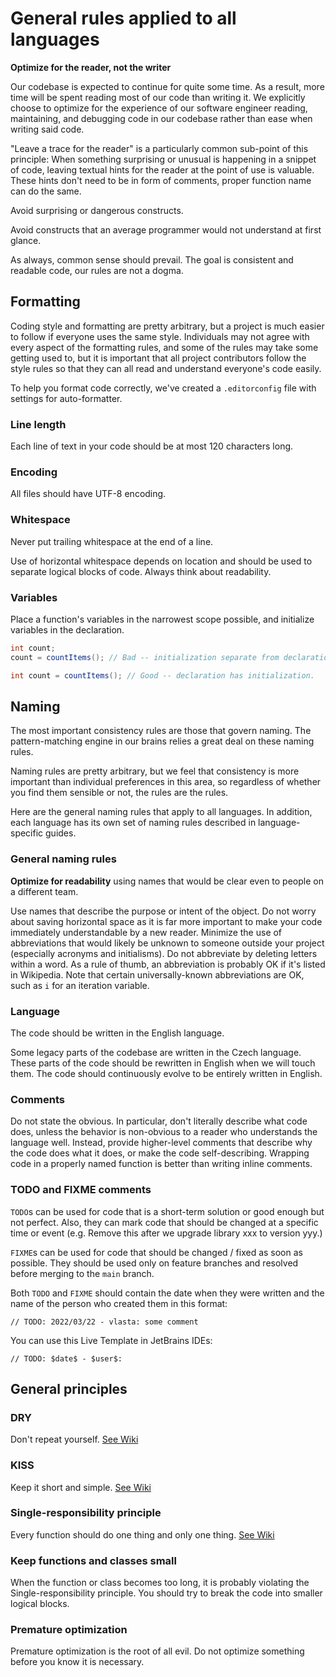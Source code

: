 # General rules applied to all languages

**Optimize for the reader, not the writer**

Our codebase is expected to continue for quite some time. 
As a result, more time will be spent reading most of our code than writing it. 
We explicitly choose to optimize for the experience of our software engineer reading, maintaining, and debugging code 
in our codebase rather than ease when writing said code. 

"Leave a trace for the reader" is a particularly common sub-point of this principle: 
When something surprising or unusual is happening in a snippet of code, leaving textual hints for the reader 
at the point of use is valuable. These hints don't need to be in form of comments, proper function name can do the same.

Avoid surprising or dangerous constructs.

Avoid constructs that an average programmer would not understand at first glance.

As always, common sense should prevail. The goal is consistent and readable code, our rules are not a dogma.

## Formatting

Coding style and formatting are pretty arbitrary, but a project is much easier to follow if everyone uses the same style. 
Individuals may not agree with every aspect of the formatting rules, and some of the rules may take some 
getting used to, but it is important that all project contributors follow the style rules so that they can 
all read and understand everyone's code easily.

To help you format code correctly, we've created a `.editorconfig` file with settings for auto-formatter. 

### Line length

Each line of text in your code should be at most 120 characters long.

### Encoding

All files should have UTF-8 encoding.

### Whitespace

Never put trailing whitespace at the end of a line.

Use of horizontal whitespace depends on location and should be used to separate logical blocks of code.
Always think about readability.

### Variables

Place a function's variables in the narrowest scope possible, and initialize variables in the declaration.

```java
int count;
count = countItems(); // Bad -- initialization separate from declaration.
```

```java
int count = countItems(); // Good -- declaration has initialization.
```

## Naming

The most important consistency rules are those that govern naming.
The pattern-matching engine in our brains relies a great deal on these naming rules.

Naming rules are pretty arbitrary, but we feel that consistency is more important than individual 
preferences in this area, so regardless of whether you find them sensible or not, the rules are the rules.

Here are the general naming rules that apply to all languages. 
In addition, each language has its own set of naming rules described in language-specific guides.  

### General naming rules

**Optimize for readability** using names that would be clear even to people on a different team.

Use names that describe the purpose or intent of the object.
Do not worry about saving horizontal space as it is far more important to make your code immediately 
understandable by a new reader. 
Minimize the use of abbreviations that would likely be unknown to someone outside your project 
(especially acronyms and initialisms). 
Do not abbreviate by deleting letters within a word. 
As a rule of thumb, an abbreviation is probably OK if it's listed in Wikipedia.
Note that certain universally-known abbreviations are OK, such as `i` for an iteration variable.

### Language

The code should be written in the English language. 

Some legacy parts of the codebase are written in the Czech language. 
These parts of the code should be rewritten in English when we will touch them. 
The code should continuously evolve to be entirely written in English.

### Comments

Do not state the obvious. 
In particular, don't literally describe what code does, unless the behavior is non-obvious to a reader 
who understands the language well. 
Instead, provide higher-level comments that describe why the code does what it does, or make the code self-describing.
Wrapping code in a properly named function is better than writing inline comments.


### TODO and FIXME comments

`TODO`s can be used for code that is a short-term solution or good enough but not perfect. 
Also, they can mark code that should be changed at a specific time or event (e.g. Remove this after we upgrade library xxx to version yyy.)

`FIXME`s can be used for code that should be changed / fixed as soon as possible. 
They should be used only on feature branches and resolved before merging to the `main` branch.

Both `TODO` and `FIXME` should contain the date when they were written and the name of the person who created them in this format:

```
// TODO: 2022/03/22 - vlasta: some comment
```

You can use this Live Template in JetBrains IDEs:

```
// TODO: $date$ - $user$:
```

## General principles

### DRY

Don't repeat yourself. [See Wiki](https://en.wikipedia.org/wiki/Don%27t_repeat_yourself)

### KISS

Keep it short and simple. [See Wiki](https://en.wikipedia.org/wiki/KISS_principle)

### Single-responsibility principle

Every function should do one thing and only one thing. [See Wiki](https://en.wikipedia.org/wiki/Single-responsibility_principle)

### Keep functions and classes small

When the function or class becomes too long, it is probably violating the Single-responsibility principle.
You should try to break the code into smaller logical blocks.

### Premature optimization

Premature optimization is the root of all evil. Do not optimize something before you know it is necessary.
